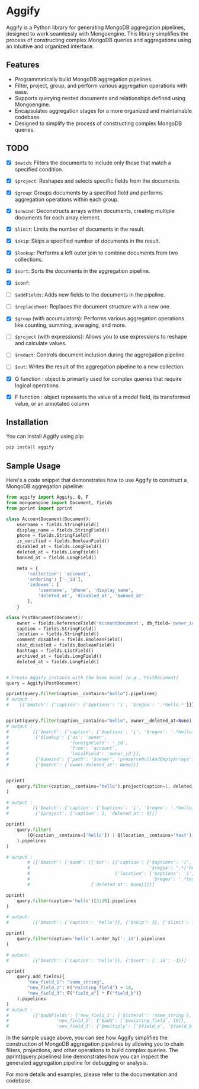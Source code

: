 # Aggify

Aggify is a Python library for generating MongoDB aggregation pipelines, designed to work seamlessly with Mongoengine. This library simplifies the process of constructing complex MongoDB queries and aggregations using an intuitive and organized interface.

## Features

- Programmatically build MongoDB aggregation pipelines.
- Filter, project, group, and perform various aggregation operations with ease.
- Supports querying nested documents and relationships defined using Mongoengine.
- Encapsulates aggregation stages for a more organized and maintainable codebase.
- Designed to simplify the process of constructing complex MongoDB queries.

## TODO

- [x] `$match`: Filters the documents to include only those that match a specified condition.
- [x] `$project`: Reshapes and selects specific fields from the documents.
- [x] `$group`: Groups documents by a specified field and performs aggregation operations within each group.
- [x] `$unwind`: Deconstructs arrays within documents, creating multiple documents for each array element.
- [x] `$limit`: Limits the number of documents in the result.
- [x] `$skip`: Skips a specified number of documents in the result.
- [x] `$lookup`: Performs a left outer join to combine documents from two collections.
- [x] `$sort`: Sorts the documents in the aggregation pipeline.
- [x] `$conf`:
- [ ] `$addFields`: Adds new fields to the documents in the pipeline.
- [ ] `$replaceRoot`: Replaces the document structure with a new one.
- [x] `$group` (with accumulators): Performs various aggregation operations like counting, summing, averaging, and more.
- [ ] `$project` (with expressions): Allows you to use expressions to reshape and calculate values.
- [ ] `$redact`: Controls document inclusion during the aggregation pipeline.
- [ ] `$out`: Writes the result of the aggregation pipeline to a new collection.

- [x] Q function : object is primarily used for complex queries that require logical operations
- [x] F function : object represents the value of a model field, its transformed value, or an annotated column

## Installation

You can install Aggify using pip:

```bash
pip install aggify
```

## Sample Usage

Here's a code snippet that demonstrates how to use Aggify to construct a MongoDB aggregation pipeline:

```python
from aggify import Aggify, Q, F
from mongoengine import Document, fields
from pprint import pprint

class AccountDocument(Document):
    username = fields.StringField()
    display_name = fields.StringField()
    phone = fields.StringField()
    is_verified = fields.BooleanField()
    disabled_at = fields.LongField()
    deleted_at = fields.LongField()
    banned_at = fields.LongField()

    meta = {
        'collection': 'account',
        'ordering': ['-_id'],
        'indexes': [
            'username', 'phone', 'display_name',
            'deleted_at', 'disabled_at', 'banned_at'
        ],
    }

class PostDocument(Document):
    owner = fields.ReferenceField('AccountDocument', db_field='owner_id')
    caption = fields.StringField()
    location = fields.StringField()
    comment_disabled = fields.BooleanField()
    stat_disabled = fields.BooleanField()
    hashtags = fields.ListField()
    archived_at = fields.LongField()
    deleted_at = fields.LongField()


# Create Aggify instance with the base model (e.g., PostDocument)
query = Aggify(PostDocument)

pprint(query.filter(caption__contains="hello").pipelines)
# output :
#    [{'$match': {'caption': {'$options': 'i', '$regex': '.*hello.*'}}}]


pprint(query.filter(caption__contains="hello", owner__deleted_at=None).pipelines)
# output :
#         [{'$match': {'caption': {'$options': 'i', '$regex': '.*hello.*'}}},
#          {'$lookup': {'as': 'owner',
#                       'foreignField': '_id',
#                       'from': 'account',
#                       'localField': 'owner_id'}},
#          {'$unwind': {'path': '$owner', 'preserveNullAndEmptyArrays': True}},
#          {'$match': {'owner.deleted_at': None}}]


pprint(
    query.filter(caption__contains="hello").project(caption=1, deleted_at=0).pipelines
)

# output :
#         [{'$match': {'caption': {'$options': 'i', '$regex': '.*hello.*'}}},
#          {'$project': {'caption': 1, 'deleted_at': 0}}]

pprint(
    query.filter(
        (Q(caption__contains=['hello']) | Q(location__contains='test')) & Q(deleted_at=None)
    ).pipelines
)

# output :
        # [{'$match': {'$and': [{'$or': [{'caption': {'$options': 'i',
        #                                             '$regex': ".*['hello'].*"}},
        #                                {'location': {'$options': 'i',
        #                                              '$regex': '.*test.*'}}]},
        #                       {'deleted_at': None}]}}]

pprint(
    query.filter(caption='hello')[3:10].pipelines
)

# output:
#         [{'$match': {'caption': 'hello'}}, {'$skip': 3}, {'$limit': 7}]

pprint(
    query.filter(caption='hello').order_by('-_id').pipelines
)

# output:
#         [{'$match': {'caption': 'hello'}}, {'$sort': {'_id': -1}}]

pprint(
    query.add_fields({
        "new_field_1": "some_string",
        "new_field_2": F("existing_field") + 10,
        "new_field_3": F("field_a") * F("field_b")}
    ).pipelines
)
# output :
#         [{'$addFields': {'new_field_1': {'$literal': 'some_string'},
#                  'new_field_2': {'$add': ['$existing_field', 10]},
#                  'new_field_3': {'$multiply': ['$field_a', '$field_b']}}}]


```

In the sample usage above, you can see how Aggify simplifies the construction of MongoDB aggregation pipelines by allowing you to chain filters, projections, and other operations to build complex queries. The pprint(query.pipelines) line demonstrates how you can inspect the generated aggregation pipeline for debugging or analysis.

For more details and examples, please refer to the documentation and codebase.
